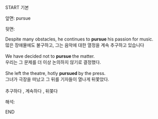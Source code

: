 START
기본

앞면:
pursue


뒷면:
<div>Despite many obstacles, he continues to <b>pursue </b>his passion for music.<br></div><div><div>많은 장애물에도 불구하고, 그는 음악에 대한 열정을 계속 추구하고 있습니다</div></div><div><br></div><div><div>We have decided not to <b>pursue </b>the matter. </div><div><div>우리는 그 문제를 더 이상 논의하지 않기로 결정했다.</div></div></div><div><br></div><div><div>She left the theatre, hotly <b>pursued </b>by the press. </div><div>그녀가 극장을 떠났고 그 뒤를 기자들이 열나게 뒤쫓았다.</div></div><div><br></div><div>추구하다 , 계속하다 , 뒤쫒다</div>


해석:

END